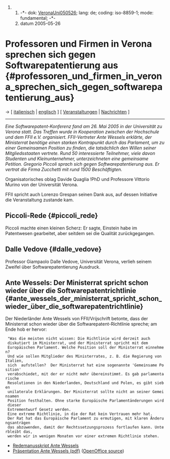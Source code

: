 1.  1.  -\*- dok: [VeronaUni050526](VeronaUni050526 "wikilink"); lang:
        de; coding: iso-8859-1; mode: fundamental; -\*-
    2.  datum 2005-05-26

# Professoren und Firmen in Verona sprechen sich gegen Softwarepatentierung aus {#professoren_und_firmen_in_verona_sprechen_sich_gegen_softwarepatentierung_aus}

-\> \[ [ italienisch](VeronaUni050526It "wikilink") \| [
englisch](VeronaUni050526En "wikilink") \] \[ [
Veranstaltungen](SwpatpenmiDe "wikilink") \| [
Nachrichten](SwpatcninoDe "wikilink") \]

------------------------------------------------------------------------

*Eine Softwarepatent-Konferenz fand am 26. Mai 2005 in der Universität
zu Verona statt. Das Treffen wurde in Kooperation zwischen der
Hochschule und dem FFII e.V. organisiert. FFII-Vertreter Ante Wessels
erklärte, der Ministerrat benötige einen starken Kontrapunkt durch das
Parlament, um zu einer Gemeinsamen Position zu finden, die tatsächlich
den Willen seiner Mitgliedsstaaten vertrete. Rund 50 interessierte
Teilnehmer, viele davon Studenten und Kleinunternehmer, unterzeichneten
eine gemeinsame Petition. Gregorio Piccoli sprach sich gegen
Softwarepatentierung aus. Er vertrat die Firma Zucchetti mit rund 1500
Beschäftigten.*

Organisatorisches oblag Davide Quaglia !PhD und Professore Vittorio
Murino von der Universität Verona.

FFII spricht auch Lorenzo Grespan seinen Dank aus, auf dessen Initiative
die Veranstaltung zustande kam.

## Piccoli-Rede {#piccoli_rede}

Piccoli machte einen kleinen Scherz: Er sagte, Einstein habe im
Patentwesen gearbeitet, aber seitdem sei die Qualität zurückgegangen.

## Dalle Vedove {#dalle_vedove}

Professor Giampaolo Dalle Vedove, Universität Verona, verlieh seinem
Zweifel über Softwarepatentierung Ausdruck.

## Ante Wessels: Der Ministerrat spricht schon wieder über die Softwarepatentrichtlinie {#ante_wessels_der_ministerrat_spricht_schon_wieder_über_die_softwarepatentrichtlinie}

Der Niederländer Ante Wessels von FFII/Vrijschrift betonte, dass der
Ministerrat schon wieder über die Softwarepatent-Richtlinie spreche; am
Ende hob er hervor:

` "Was die meisten nicht wissen: Die Richtlinie wird derzeit auch `\
` diskutiert im Ministerrat, und der Ministerrat spricht mit dem `\
` Europäischen Parlament. Welche Position soll der Ministerrat einnehmen?`\
` Und wie sollen Mitglieder des Ministerrates, z. B. die Regierung von Italien,`\
` sich  aufstellen?  Der Ministerrat hat eine sogenannte 'Gemeinsame Position'`\
` verabschiedet, mit der er nicht mehr übereinstimmt. Es gab parlamentarische `\
` Resolutionen in den Niederlanden, Deutschland und Polen, es gibt sieben `\
` unilaterale Erklärungen. Der Ministerrat sollte nicht an seiner Gemeinsamen `\
` Position festhalten. Ohne starke Europäische Parlamentänderungen wird dieser `\
` Extrementwurf Gesetz werden.`\
` Eine extreme Richtlinie, in die der Rat kein Vertrauen mehr hat.`\
` Der Rat hat das Europäische Parlament zu ermutigen, mit klaren Änderungsanträgen`\
` das abzuwenden, damit der Rechtssetzungsprozess fortlaufen kann. Unterbleibt das,`\
` werden wir in wenigen Monaten vor einer extremen Richtlinie stehen.`

-   [Redemanusskript Ante
    Wessels](http://www.vrijschrift.nl/Members/awessels/verona.pdf "wikilink")
-   [Präsentation Ante Wessels
    (pdf)](http://www.vrijschrift.nl/Members/awessels/verona-presentation.pdf "wikilink")
    ([OpenOffice
    source](http://www.vrijschrift.nl/Members/awessels/verona-presentation.pdf "wikilink"))
